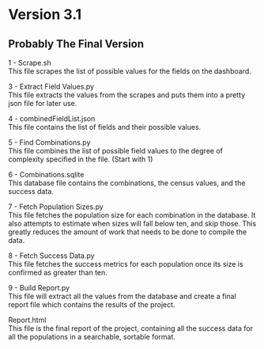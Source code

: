 # Version 3.1
## Probably The Final Version
  
1 - Scrape.sh  
This file scrapes the list of possible values for the fields on the dashboard.  
  
3 - Extract Field Values.py  
This file extracts the values from the scrapes and puts them into a pretty json file for later use.  
  
4 - combinedFieldList.json  
This file contains the list of fields and their possible values.  
  
5 - Find Combinations.py  
This file combines the list of possible field values to the degree of complexity specified in the file. (Start with 1)  
  
6 - Combinations.sqlite  
This database file contains the combinations, the census values, and the success data.  
  
7 - Fetch Population Sizes.py  
This file fetches the population size for each combination in the database. It also attempts to estimate when sizes will fall below ten, and skip those. This greatly reduces the amount of work that needs to be done to compile the data.  
  
8 - Fetch Success Data.py  
This file fetches the success metrics for each population once its size is confirmed as greater than ten.  
  
9 - Build Report.py  
This file will extract all the values from the database and create a final report file which contains the results of the project.  
  
Report.html  
This file is the final report of the project, containing all the success data for all the populations in a searchable, sortable format.  
